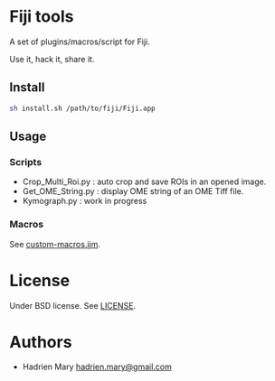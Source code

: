 # Fiji tools

A set of plugins/macros/script for Fiji.

Use it, hack it, share it.

## Install

```sh
sh install.sh /path/to/fiji/Fiji.app
```

## Usage

### Scripts

- Crop_Multi_Roi.py : auto crop and save ROIs in an opened image.
- Get_OME_String.py : display OME string of an OME Tiff file.
- Kymograph.py : work in progress

### Macros

See [custom-macros.ijm](/macros/AutoInstall/custom-macros.ijm).

# License

Under BSD license. See [LICENSE](LICENSE).

# Authors

- Hadrien Mary <hadrien.mary@gmail.com>
